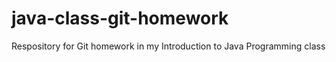# java-class-git-homework
Respository for Git homework in my Introduction to Java Programming class

